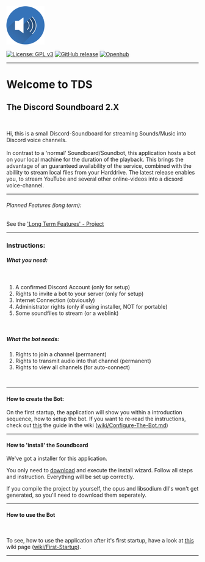 
<img src="DiscordBot/res/speaker.png" alt="drawing" style="width:100px;"/>


 [![License: GPL v3](https://img.shields.io/badge/License-GPLv3-blue.svg)](https://www.gnu.org/licenses/gpl-3.0)
 [![GitHub release](https://img.shields.io/github/release/mayerch1/TheDiscordSoundboard.svg)](https://github.com/mayerch1/TheDiscordSoundboard/releases/latest)
 [![Openhub](https://www.openhub.net/p/TheDiscordSoundboard/widgets/project_thin_badge?format=gif)](https://www.openhub.net/p/TheDiscordSoundboard) 
 

---

# Welcome to TDS<br> 
## **T**he **D**iscord **S**oundboard 2.X

<br>

Hi, 
this is a small Discord-Soundboard for streaming Sounds/Music into Discord voice channels.
<br>
<br>
In contrast to a 'normal' Soundboard/Soundbot, this application hosts a bot on your local machine for the duration of the playback.
This brings the advantage of an guaranteed availability of the service, combined with the abillity to stream local files from your Harddrive. The latest release enables you, to stream YouTube and several other online-videos into a dicsord voice-channel.
<br>

---

###### Planned Features (long term):

See the ['Long Term Features' - Project](https://github.com/Mayerch1/TheDiscordSoundboard/projects/2)

---

### Instructions:


##### What you need:
<br/>

1. A confirmed Discord Account (only for setup)
2. Rights to invite a bot to your server (only for setup)
3. Internet Connection (obviously)
4. Administrator rights (only if using installer, NOT for portable)
4. Some soundfiles to stream (or a weblink)

<br/>

##### What the bot needs:

1. Rights to join a channel (permanent)
2. Rights to transmit audio into that channel (permanent)
3. Rights to view all channels (for auto-connect)
<br>

---
#### How to create the Bot:

On the first startup, the application will show you within a introduction sequence, how to setup the bot.
If you want to re-read the instructions, check out [this](https://github.com/Mayerch1/TheDiscordSoundboard/wiki/Configure-The-Bot) the guide in the wiki ([wiki/Configure-The-Bot.md](https://github.com/Mayerch1/TheDiscordSoundboard/wiki/Configure-The-Bot))

---

#### How to 'install' the Soundboard

We've got a installer for this application.

You only need to [download](https://github.com/Mayerch1/TheDiscordSoundboard/releases/latest) and execute the install wizard.
Follow all steps and instruction. Everything will be set up correctly.


If you compile the project by yourself, the opus and libsodium dll's won't get generated, so you'll need to download them seperately.

---

#### How to use the Bot
<br>

To see, how to use the application after it's first startup, have a look at [this](https://github.com/Mayerch1/TheDiscordSoundboard/wiki/First-Startup) wiki page ([wiki/First-Startup](https://github.com/Mayerch1/TheDiscordSoundboard/wiki/First-Startup)).


---
